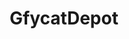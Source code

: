 ---
title: GfycatDepot
crosslinks:
- HighQualityGifs
- reactiongifs
- anime_irl
- titlegore
- firefly
- AtlantaTV
- Serendipity
- gifs
---